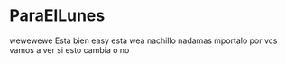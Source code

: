 # ParaElLunes
wewewewe
Esta bien easy esta wea nachillo nadamas mportalo por vcs
vamos a ver si esto cambia
o no